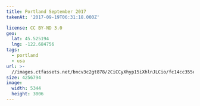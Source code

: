```yaml
---
title: Portland September 2017
takenAt: '2017-09-19T06:31:18.000Z'

license: CC BY-ND 3.0
geo:
  lat: 45.525194
  lng: -122.684756
tags:
  - portland
  - usa
url: >-
  //images.ctfassets.net/bncv3c2gt878/2CiCCyXhyp15iXhlnJLCio/fc14cc355e2e63b804e95d3b0c3a1615/portland-september-2017_36647131683_o
size: 4256794
image:
  width: 5344
  height: 3006
---
```

